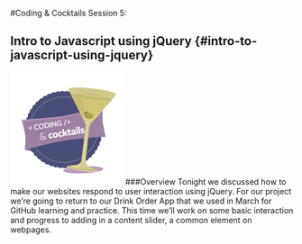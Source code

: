 #Coding & Cocktails Session 5:
## Intro to Javascript using jQuery {#intro-to-javascript-using-jquery}

![codingcocktailsbadge-200.png](images/image00.png)
###Overview
Tonight we discussed how to make our websites respond to user interaction using jQuery. For our project we’re going to return to our Drink Order App that we used in March for GitHub learning and practice.  This time we’ll work on some basic interaction and progress to adding in a content slider, a common element on webpages.
